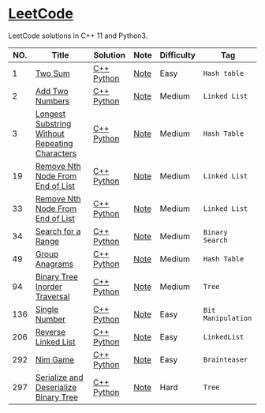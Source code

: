 [LeetCode](https://leetcode.com/)
========


LeetCode solutions in C++ 11 and Python3.

|NO.|Title|Solution|Note|Difficulty|Tag|
|---|-----|--------|----|----------|---|
|1|[Two Sum](https://leetcode.com/problems/two-sum)|[C++](001.Two_Sum/cpp_solution.cpp) [Python](001.Two_Sum/solution.py)|[Note](001.Two_Sum/notes.md)|Easy|`Hash table`|
|2|[Add Two Numbers](https://leetcode.com/problems/add-two-numbers/)|[C++](002.Add_Two_Numbers/cpp_solution.cpp) [Python](002.Add_Two_Numbers/solution.py)|[Note](002.Add_Two_Numbers/notes.md)|Medium|`Linked List`|
|3|[Longest Substring Without Repeating Characters](https://leetcode.com/problems/longest-substring-without-repeating-characters/)|[C++](003.Longest_Substring_Without_Repeating_Characters/cpp_solution.cpp) [Python](003.Longest_Substring_Without_Repeating_Characters/python_solution.py)|[Note](003.Longest_Substring_Without_Repeating_Characters/notes.md)|Medium|`Hash Table`|
|19|[Remove Nth Node From End of List](https://leetcode.com/problems/remove-nth-node-from-end-of-list)|[C++](019.Remove_Nth_Node_From_End_of_List/cpp_solution.cpp) [Python](019.Remove_Nth_Node_From_End_of_List/python_solution.py)|[Note](019.Remove_Nth_Node_From_End_of_List/notes.md)|Medium|`Linked List`|
|33|[Remove Nth Node From End of List](https://leetcode.com/problems/remove-nth-node-from-end-of-list)|[C++](019.Remove_Nth_Node_From_End_of_List/cpp_solution.cpp) [Python](019.Remove_Nth_Node_From_End_of_List/python_solution.py)|[Note](019.Remove_Nth_Node_From_End_of_List/notes.md)|Medium|`Linked List`|
|34|[Search for a Range](https://leetcode.com/problems/search-for-a-range)|[C++](034.Search_for_a_Range/cpp_solution.cpp) [Python](034.Search_for_a_Range/python_solution.py)|[Note](034.Search_for_a_Range/notes.md)|Medium|`Binary Search`|
|49|[Group Anagrams](https://leetcode.com/problems/group-anagrams)|[C++](049.Group_Anagrams/cpp_solution.cpp) [Python](049.Group_Anagrams/python_solution.py)|[Note](049.Group_Anagrams/notes.md)|Medium|`Hash Table`|
|94|[Binary Tree Inorder Traversal](https://leetcode.com/problems/binary-tree-inorder-traversal)|[C++](094.Binary_Tree_Inorder_Traversal/cpp_solution.cpp) [Python](094.Binary_Tree_Inorder_Traversal/python_solution.py)|[Note](094.Binary_Tree_Inorder_Traversal/notes.md)|Medium|`Tree`|
|136|[Single Number](https://leetcode.com/problems/single-number/description/)|[C++](LeetCode/136.Single%20umber/cpp_solution.cpp) [Python](136.Single%20Number/python_solution.py)|[Note](136.Single%20Number/notes.md)|Easy|`Bit Manipulation`|
|206|[Reverse Linked List](https://leetcode.com/problems/reverse-linked-list/description/)|[C++](206.Reverse_Linked_List/cpp_solution.cpp) [Python](206.Reverse_Linked_List/python_solution.py)|[Note](206.Reverse_Linked_List/notes.md)|Easy|`LinkedList`|
|292|[Nim Game](https://leetcode.com/problems/nim-game/description/)|[C++](292.Nim%20Game/cpp_solution.cpp) [Python](LeetCode/292.Nim%20Game/solution_python.py)|[Note](292.Nim%20Game/notes.md)|Easy|`Brainteaser`|
|297|[Serialize and Deserialize Binary Tree](https://leetcode.com/problems/serialize-and-deserialize-binary-tree/description/)|[C++](297.Serialize_and_Deserialize_Binary_Tree/cpp_solution.cpp) [Python](297.Serialize_and_Deserialize_Binary_Tree/python_solution.py)|[Note](297.Serialize_and_Deserialize_Binary_Tree/notes.md)|Hard|`Tree`|

